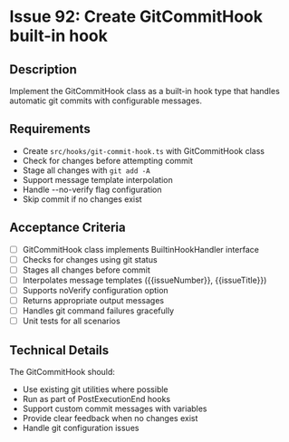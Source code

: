# Issue 92: Create GitCommitHook built-in hook

## Description
Implement the GitCommitHook class as a built-in hook type that handles automatic git commits with configurable messages.

## Requirements
- Create `src/hooks/git-commit-hook.ts` with GitCommitHook class
- Check for changes before attempting commit
- Stage all changes with `git add -A`
- Support message template interpolation
- Handle --no-verify flag configuration
- Skip commit if no changes exist

## Acceptance Criteria
- [ ] GitCommitHook class implements BuiltinHookHandler interface
- [ ] Checks for changes using git status
- [ ] Stages all changes before commit
- [ ] Interpolates message templates ({{issueNumber}}, {{issueTitle}})
- [ ] Supports noVerify configuration option
- [ ] Returns appropriate output messages
- [ ] Handles git command failures gracefully
- [ ] Unit tests for all scenarios

## Technical Details
The GitCommitHook should:
- Use existing git utilities where possible
- Run as part of PostExecutionEnd hooks
- Support custom commit messages with variables
- Provide clear feedback when no changes exist
- Handle git configuration issues